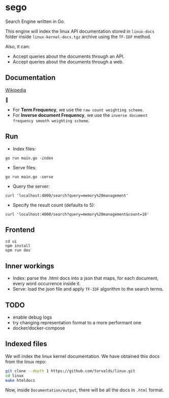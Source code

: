 # sego
Search Engine written in Go.

This engine will index the linux API documentation stored in `linux-docs` folder inside `linux-kernel-docs.tgz` archive using the `TF-IDF` method.

Also, it can:
- Accept queries about the documents through an API.
- Accept queries about the documents through a web.

## Documentation
[Wikipedia](https://en.wikipedia.org/wiki/Tf%E2%80%93idf)

:notebook:
- For **Term Frequency**, we use the `raw count weighting scheme`.
- For **Inverse document Frequency**, we use the `inverse document frequency smooth weighting scheme`.

## Run
- Index files:
```shell
go run main.go -index
```

- Serve files:
```shell
go run main.go -serve
```

- Query the server:
```shell
curl 'localhost:4000/search?query=memory%20management'
```

- Specify the result count (defaults to 5):
```shell
curl 'localhost:4000/search?query=memory%20management&count=10'
```

## Frontend
```shell
cd ui
npm install
npm run dev
```

## Inner workings
- Index: parse the .html docs into a json that maps, for each document, every word occurrence inside it.
- Serve: load the json file and apply `TF-IDF` algorithm to the search terms.

## TODO
- enable debug logs
- try changing representation format to a more performant one
- docker/docker-compose

## Indexed files
We will index the linux kernel documentation. We have obtained this docs from the linux repo:
```bash
git clone --depth 1 https://github.com/torvalds/linux.git
cd linux
make htmldocs
```

Now, inside `Documentation/output`, there will be all the docs in `.html` format.
